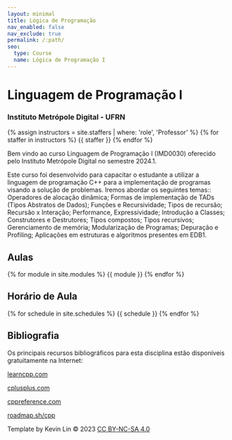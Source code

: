```yaml
---
layout: minimal
title: Lógica de Programação
nav_enabled: false
nav_exclude: true
permalink: /:path/
seo:
  type: Course
  name: Lógica de Programação I
---
```


# Linguagem de Programação I
### Instituto Metrópole Digital - UFRN

{% assign instructors = site.staffers | where: 'role', 'Professor' %}
{% for staffer in instructors %}
{{ staffer }}
{% endfor %}

Bem vindo ao curso Linguagem de Programação I (IMD0030) oferecido pelo Instituto Metrópole Digital no semestre 2024.1.

Este curso foi desenvolvido para capacitar o estudante a utilizar a linguagem de programação C++ para a implementação de programas visando a solução de problemas. Iremos abordar os seguintes temas:: Operadores de alocação dinâmica; Formas de implementação de TADs (Tipos Abstratos de Dados); Funções e Recursividade; Tipos de recursão; Recursão x Interação; Performance, Expressividade; Introdução a Classes; Construtores e Destrutores; Tipos compostos; Tipos recursivos; Gerenciamento de memória; Modularização de Programas; Depuração e Profiling; Aplicações em estruturas e algoritmos presentes em EDB1.

## Aulas

{% for module in site.modules %}
{{ module }}
{% endfor %}

## Horário de Aula

{% for schedule in site.schedules %}
{{ schedule }}
{% endfor %}

## Bibliografia
Os principais recursos bibliográficos para esta disciplina estão disponíveis gratuitamente na Internet:

[learncpp.com](https://www.learncpp.com/)

[cplusplus.com](https://cplusplus.com/)

[cppreference.com](https://en.cppreference.com/w/)

[roadmap.sh/cpp](https://roadmap.sh/cpp)


<p class="text-small text-grey-dk-100 mb-0">Template by Kevin Lin &copy; 2023 <a rel="license" href="http://creativecommons.org/licenses/by-nc-sa/4.0/">CC BY-NC-SA 4.0</a></p>